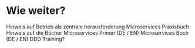 # Wie weiter?


Hinweis auf Betrieb als zentrale herausforderung
Microservices Praxisbuch
Hinweis auf die Bücher
Microservices Primer (DE / EN)
Microservices Buch (DE / EN)
DDD Training?
